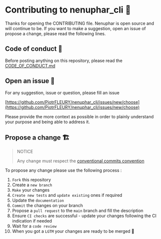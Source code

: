 # Contributing to nenuphar_cli 🎨

Thanks for opening the CONTRIBUTING file.
Nenuphar is open source and will continue to be.
If you want to make a suggestion, open an issue of propose a change, please read the following lines.

## Code of conduct 👥

Before posting anything on this repository, please read the [CODE_OF_CONDUCT.md](CODE_OF_CONDUCT.md)

## Open an issue 📝

For any suggestion, issue or question, please fill an issue 

[https://github.com/PiotrFLEURY/nenuphar_cli/issues/new/choose](https://github.com/PiotrFLEURY/nenuphar_cli/issues/new/choose)

Please provide the more context as possible in order to plainly understand your purpose and being able to address it.

## Propose a change 🏗️

> NOTICE
>
> Any change must respect the [conventional commits convention](https://www.conventionalcommits.org/en/v1.0.0/)

To propose any change please use the following process :

1. `Fork` this repository
2. Create a `new branch`
3. `Make` your changes
4. `Create new tests` and `update existing` ones if required
5. Update the `documentation`
6. `Commit` the changes on your branch
7. Propose a `pull request` to the `main` branch and fill the description
8. Ensure `CI checks` are successful - update your changes following the CI indication if needed
9. Wait for a `code review`
10. When you got a `LGTM` your changes are ready to be merged 🎉
